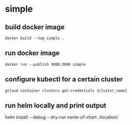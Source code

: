 # simple

## build docker image
`docker build --tag simple .`

## run docker image
`docker run --publish 3000:3000 simple`

## configure kubectl for a certain cluster
`gcloud container clusters get-credentials {cluster_name}`

## run helm locally and print output
helm install --debug --dry-run name-of-chart ./location/